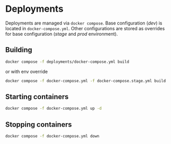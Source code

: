 # Deployments

Deployments are managed via `docker compose`. Base configuration (*dev*) is located in `docker-compose.yml`.
Other configurations are stored as overrides for base configuration (*stage* and *prod* environment).

## Building

```bash
docker compose -f deployments/docker-compose.yml build
```

or with env override

```bash
docker compose -f docker-compose.yml -f docker-compose.stage.yml build
```

## Starting containers

```bash
docker compose -f docker-compose.yml up -d
```

## Stopping containers

```bash
docker compose -f docker-compose.yml down
```
